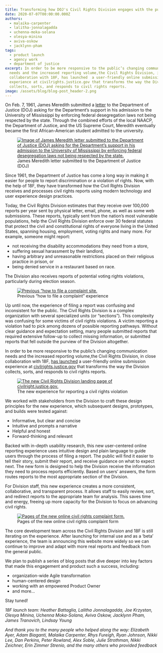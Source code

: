 ```yaml
---
title: Transforming how DOJ's Civil Rights Division engages with the public
date: 2020-07-07T00:00:00.000Z
authors:
  - malaika-carpenter
  - lalitha-jonnalagadda
  - uchenna-moka-solana
  - olesya-minina
  - aviva-oskow
  - jacklynn-pham
tags:
  - product launch
  - agency work
  - department of justice
excerpt: In order to be more responsive to the public’s changing communication
  needs and the increased reporting volume,the Civil Rights Division, in close
  collaboration with 18F, has launched  a user-friendly online submission
  experience at civilrights.justice.gov that transforms the way the Division
  collects, sorts, and responds to civil rights reports.
image: /assets/blog/blog-post_header-2.png
---
```

On Feb. 7, 1961, James Meredith submitted a [letter](https://www.jfklibrary.org/asset-viewer/archives/BMPP/020/BMPP-020-007) to the Department of Justice (DOJ) asking for the Department’s support in his admission to the University of Mississippi by enforcing federal desegregation laws not being respected by the state. Through the combined efforts of the local NAACP, the Department of Justice, and the US Supreme Court, Meredith eventually became the first African-American student admitted to the university.

<figure>
  <a href="{{site.baseurl}}/assets/blog/james-meredith-letter-sm.png">
    <img src="{{site.baseurl}}/assets/blog/james-meredith-letter-sm.png" alt="Image of James Meredith letter submitted to the Department of Justice (DOJ) asking for the Department’s support in his admission to the University of Mississippi by enforcing federal desegregation laws not being respected by the state."/>
  </a>
  <figcaption>James Meredith letter submitted to the Department of Justice (DOJ)</figcaption>
</figure>

Since 1961, the Department of Justice has come a long way in making it easier for people to report discrimination or a violation of rights. Now, with the help of 18F, they have transformed how the Civil Rights Division receives and processes civil rights reports using modern technology and user experience design practices.

Today, the Civil Rights Division estimates that they receive over 100,000 reports per year sent by physical letter, email, phone, as well as some web submissions. These reports, typically sent from the nation’s most vulnerable populations, help the Civil Rights Division enforce over 30 federal statutes that protect the civil and constitutional rights of everyone living in the United States, spanning housing, employment, voting rights and many more. For example, someone might report:

* not receiving the disability accommodations they need from a store,
* suffering sexual harassment by their landlord,
* having arbitrary and unreasonable restrictions placed on their religious practice in prison, or
* being denied service in a restaurant based on race.

The Division also receives reports of potential voting rights violations, particularly during election season.

<figure>
  <a href="{{site.baseurl}}/assets/blog/how-to-file_old.gif">
    <img src="{{site.baseurl}}/assets/blog/how-to-file_old.gif" alt="Previous “how to file a complaint site."/>
  </a>
  <figcaption>Previous “how to file a complaint” experience</figcaption>
</figure>

Up until now, the experience of filing a report was confusing and inconsistent for the public. The Civil Rights Division is a complex organization with several specialized units (or “sections”). This complexity was confusing for some victims of civil rights violations. A victim reporting a violation had to pick among dozens of possible reporting pathways. Without clear guidance and expectation setting, many people submitted reports that required extensive follow-up to collect missing information, or submitted reports that fell outside the purview of the Division altogether.

In order to be more responsive to the public’s changing communication needs and the increased reporting volume,the Civil Rights Division, in close collaboration with 18F, [has launched](https://www.justice.gov/opa/pr/department-justice-announces-launch-civil-rights-reporting-portal) a user-friendly online submission experience at [civilrights.justice.gov](https://civilrights.justice.gov/) that transforms the way the Division collects, sorts, and responds to civil rights reports.

<figure>
  <a href="{{site.baseurl}}/assets/blog/doj-crt-landing-page.gif">
    <img src="{{site.baseurl}}/assets/blog/doj-crt-landing-page.gif" alt="The new Civil Rights Division landing page of civilright.justice.gov."/>
  </a>
  <figcaption>The new experience for reporting a civil rights violation</figcaption>
</figure>

We worked with stakeholders from the Division to craft these design principles for the new experience, which subsequent designs, prototypes, and builds were tested against:

* Informative, but clear and concise
* Intuitive and prompts a narrative
* Helpful and honest
* Forward-thinking and relevant

Backed with in-depth usability research, this new user-centered online reporting experience uses intuitive design and plain language to guide users through the process of filing a report. The public will find it easier to tell their story, submit their report, and receive guidance on what to expect next. The new form is designed to help the Division receive the information they need to process reports efficiently. Based on users’ answers, the form routes reports to the most appropriate section of the Division.

For Division staff, this new experience creates a more consistent, collaborative, and transparent process. It allows staff to easily review, sort, and redirect reports to the appropriate team for analysis. This saves time and energy, freeing up more capacity for the Division to focus on advancing civil rights.

<figure>
  <a href="{{site.baseurl}}/assets/blog/doj-crt-complaint-form.png">
    <img src="{{site.baseurl}}/assets/blog/doj-crt-complaint-form.png" alt="Pages of the new online civil rights complaint form."/>
  </a>
  <figcaption>Pages of the new online civil rights complaint form</figcaption>
</figure>

The core development team across the Civil Rights Division and 18F is still iterating on the experience. After launching for internal use and as a ‘beta’ experience, the team is announcing this website more widely so we can continue to improve and adapt with more real reports and feedback from the general public.

We plan to publish a series of blog posts that dive deeper into key factors that made this engagement and product such a success, including:

* organization-wide Agile transformation
* human-centered design
* working with an empowered Product Owner
* and more...

Stay tuned!

*18F launch team: Heather Battaglia, Lalitha Jonnalagadda, Joe Krzystan, Olesya Minina, Uchenna Moka-Solana, Aviva Oskow, Jacklynn Pham, James Tranovich, Lindsay Young*

*And thank you to the many people who helped along the way: Elizabeth Ayer, Adam Biaganti, Malaika Carpenter, Rhys Fureigh, Ryan Johnson, Nikki Lee, Dan Perkins, Peter Rowland, Alex Soble, Julie Strothman, Nikki Zeichner, Erin Zimmer Strenio, and the many others who provided feedback*
